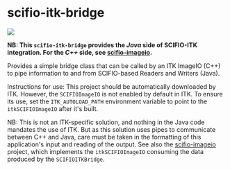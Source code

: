 scifio-itk-bridge
=================

[![](https://travis-ci.org/scifio/scifio-itk-bridge.svg?branch=master)](https://travis-ci.org/scifio/scifio-itk-bridge)

__NB: This `scifio-itk-bridge` provides the _Java_ side of SCIFIO-ITK integration. For the _C++_ side, see [scifio-imageio](https://github.com/scifio/scifio-imageio).__

Provides a simple bridge class that can be called by an ITK ImageIO (C++) to pipe information to and from SCIFIO-based Readers and Writers (Java).

Instructions for use:
This project should be automatically downloaded by ITK. However, the `SCIFIOImageIO` is not enabled by default in ITK. To ensure its use, set the `ITK_AUTOLOAD_PATH` environment variable to point to the `itkSCIFIOImageIO` after it's built.

NB: This is not an ITK-specific solution, and nothing in the Java code mandates the use of ITK. But as this solution uses pipes to communicate between C++ and Java, care must be taken in the formatting of this application's input and reading of the output. See also the [scifio-imageio](https://github.com/scifio/scifio-imageio) project, which implements the `itkSCIFIOImageIO` consuming the data produced by the `SCIFIOITKBridge`.
